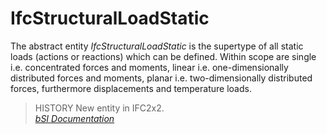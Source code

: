 IfcStructuralLoadStatic
=======================
The abstract entity _IfcStructuralLoadStatic_ is the supertype of all static
loads (actions or reactions) which can be defined. Within scope are single
i.e. concentrated forces and moments, linear i.e. one-dimensionally
distributed forces and moments, planar i.e. two-dimensionally distributed
forces, furthermore displacements and temperature loads.  
  
> HISTORY  New entity in IFC2x2.  
[ _bSI
Documentation_](https://standards.buildingsmart.org/IFC/DEV/IFC4_2/FINAL/HTML/schema/ifcstructuralloadresource/lexical/ifcstructuralloadstatic.htm)


